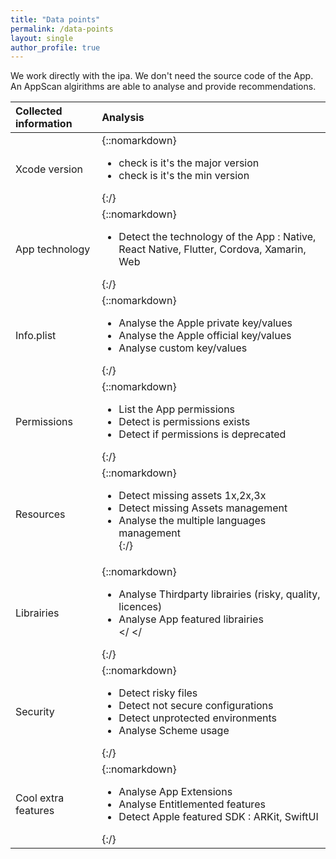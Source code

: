 ```yaml
---
title: "Data points"
permalink: /data-points
layout: single
author_profile: true
---
```


We work directly with the ipa. We don't need the source code of the App.
An AppScan algirithms are able to analyse and provide recommendations.

| Collected information | Analysis  |
| :---        |     :--- |
| Xcode version         | {::nomarkdown}<ul><li>check is it's the major version</li><li>check is it's the min version</li></ul>{:/}  |
| App technology        | {::nomarkdown}<ul><li>Detect the technology of the App : Native, React Native, Flutter, Cordova, Xamarin, Web</li></ul>{:/}  |
| Info.plist            | {::nomarkdown}<ul><li>Analyse the Apple private key/values</li> <li>Analyse the Apple official key/values</li> <li>Analyse custom key/values</li>  </ul>{:/}  |
| Permissions           | {::nomarkdown}<ul><li>List the App permissions</li> <li>Detect is permissions exists</li>   <li>Detect if permissions is deprecated</li></ul>{:/}  |
| Resources             | {::nomarkdown}<ul><li>Detect missing assets 1x,2x,3x</li> <li>Detect missing Assets management</li>  <li>Analyse the multiple languages management</li>  {:/}  |
| Librairies            | {::nomarkdown}<ul><li>Analyse Thirdparty librairies (risky, quality, licences) </li> <li>Analyse App featured librairies</li></ </ </ul>{:/}  |
| Security              | {::nomarkdown}<ul><li>Detect risky files</li>  <li>Detect not secure configurations</li> <li>Detect unprotected environments </li> <li>Analyse Scheme usage </li> </ul>{:/}  |
| Cool extra features   | {::nomarkdown}<ul><li>Analyse App Extensions</li>  <li>Analyse Entitlemented features</li> <li>Detect Apple featured SDK : ARKit, SwiftUI </li> </ul>{:/}  |
